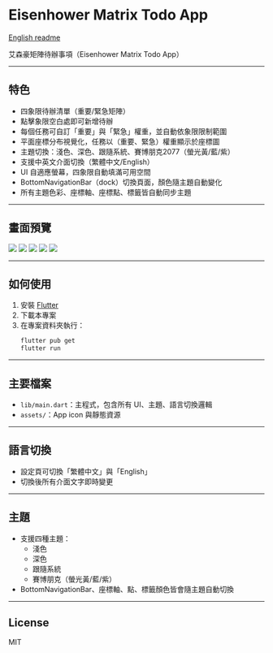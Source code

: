 # Eisenhower Matrix Todo App
[English readme](https://github.com/LightSky10006/EisenhowerApp/blob/main/README_en.md)

艾森豪矩陣待辦事項（Eisenhower Matrix Todo App）

---

## 特色

- 四象限待辦清單（重要/緊急矩陣）
- 點擊象限空白處即可新增待辦
- 每個任務可自訂「重要」與「緊急」權重，並自動依象限限制範圍
- 平面座標分布視覺化，任務以（重要、緊急）權重顯示於座標圖
- 主題切換：淺色、深色、跟隨系統、賽博朋克2077（螢光黃/藍/紫）
- 支援中英文介面切換（繁體中文/English）
- UI 自適應螢幕，四象限自動填滿可用空間
- BottomNavigationBar（dock）切換頁面，顏色隨主題自動變化
- 所有主題色彩、座標軸、座標點、標籤皆自動同步主題

---

## 畫面預覽

![](assets/Screenshotlight.png)
![](assets/Screenshot_1.png)
![](assets/Screenshot_2.png)
![](assets/Screenshotdarkmode.png)
![](assets/Screenshotcyberpunk.png)

---

## 如何使用

1. 安裝 [Flutter](https://flutter.dev/docs/get-started/install)
2. 下載本專案
3. 在專案資料夾執行：
   ```bash
   flutter pub get
   flutter run
   ```

---

## 主要檔案

- `lib/main.dart`：主程式，包含所有 UI、主題、語言切換邏輯
- `assets/`：App icon 與靜態資源

---

## 語言切換

- 設定頁可切換「繁體中文」與「English」
- 切換後所有介面文字即時變更

---

## 主題

- 支援四種主題：
  - 淺色
  - 深色
  - 跟隨系統
  - 賽博朋克（螢光黃/藍/紫）
- BottomNavigationBar、座標軸、點、標籤顏色皆會隨主題自動切換

---

## License

MIT
